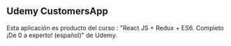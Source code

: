 ## Udemy CustomersApp 

Esta aplicación es producto del curso : "React JS + Redux + ES6. Completo ¡De 0 a experto! (español)"
de Udemy.
